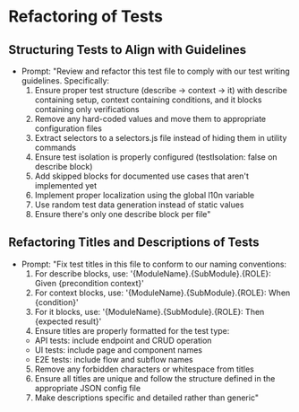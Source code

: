 # Refactoring of Tests

## Structuring Tests to Align with Guidelines

- Prompt: "Review and refactor this test file to comply with our test writing guidelines. Specifically:
  1. Ensure proper test structure (describe → context → it) with describe containing setup, context containing conditions, and it blocks containing only verifications
  2. Remove any hard-coded values and move them to appropriate configuration files
  3. Extract selectors to a selectors.js file instead of hiding them in utility commands
  4. Ensure test isolation is properly configured (testIsolation: false on describe block)
  5. Add skipped blocks for documented use cases that aren't implemented yet
  6. Implement proper localization using the global l10n variable
  7. Use random test data generation instead of static values
  8. Ensure there's only one describe block per file"
  
## Refactoring Titles and Descriptions of Tests

- Prompt: "Fix test titles in this file to conform to our naming conventions:
  1. For describe blocks, use: '{ModuleName}.{SubModule}.{ROLE}: Given {precondition context}'
  2. For context blocks, use: '{ModuleName}.{SubModule}.{ROLE}: When {condition}'
  3. For it blocks, use: '{ModuleName}.{SubModule}.{ROLE}: Then {expected result}'
  4. Ensure titles are properly formatted for the test type:
    - API tests: include endpoint and CRUD operation
    - UI tests: include page and component names
    - E2E tests: include flow and subflow names
  5. Remove any forbidden characters or whitespace from titles
  6. Ensure all titles are unique and follow the structure defined in the appropriate JSON config file
  7. Make descriptions specific and detailed rather than generic"